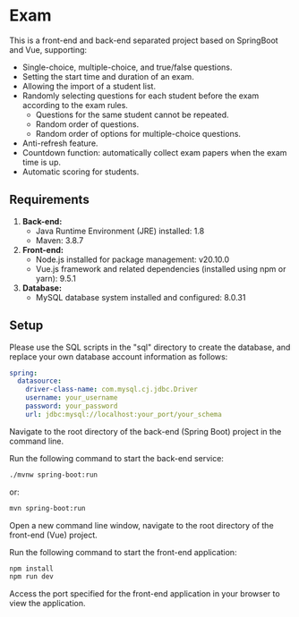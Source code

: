 # Exam

This is a front-end and back-end separated project based on SpringBoot and Vue, supporting:

- Single-choice, multiple-choice, and true/false questions. 
- Setting the start time and duration of an exam. 
- Allowing the import of a student list. 
- Randomly selecting questions for each student before the exam according to the exam rules.
  - Questions for the same student cannot be repeated. 
  - Random order of questions. 
  - Random order of options for multiple-choice questions. 
- Anti-refresh feature. 
- Countdown function: automatically collect exam papers when the exam time is up. 
- Automatic scoring for students. 

## Requirements

1. **Back-end:**
   - Java Runtime Environment (JRE) installed: 1.8
   - Maven: 3.8.7
2. **Front-end:**
   - Node.js installed for package management: v20.10.0
   - Vue.js framework and related dependencies (installed using npm or yarn): 9.5.1
3. **Database:**
   - MySQL database system installed and configured: 8.0.31

## Setup

Please use the SQL scripts in the "sql" directory to create the database, and replace your own database account information as follows:

```yml
spring:
  datasource:
    driver-class-name: com.mysql.cj.jdbc.Driver
    username: your_username
    password: your_password
    url: jdbc:mysql://localhost:your_port/your_schema
```

Navigate to the root directory of the back-end (Spring Boot) project in the command line.

Run the following command to start the back-end service:

```bash
./mvnw spring-boot:run
```

or:

```bash
mvn spring-boot:run
```

Open a new command line window, navigate to the root directory of the front-end (Vue) project.

Run the following command to start the front-end application:

```bash
npm install
npm run dev
```

Access the port specified for the front-end application in your browser to view the application.
